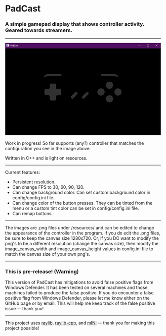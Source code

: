 # PadCast
### A simple gamepad display that shows controller activity. Geared towards streamers.
---
![PadCast v0.03](screenshots/padcast-current.gif)

Work in progress! So far supports (any?) controller that matches the configuration
you see in the image above.

Written in C++ and is light on resources.

---

Current features:
- Persistent resolution.
- Can change FPS to 30, 60, 90, 120.
- Can change background color. Can set custom background color in config/config.ini file.
- Can change color of the button presses. They can be tinted from the menu or a custom tint color
can be set in config/config.ini file.
- Can remap buttons.

---

The images are .png files under /resources/ and can be edited to change the appearance of
the controller in the program. If you do edit the .png files, be sure to keep the canvas size 1280x720.
Or, if you DO want to modify the png's to be a different resolution (change the canvas size), 
then modify the image_canvas_width and image_canvas_height values in config.ini file to match the canvas size of your own png's.

---

### This is pre-release! (Warning)

This version of PadCast has mitigations to avoid false positive flags from Windows Defender. 
It has been tested on several machines and those machines failed to produce the false positive. 
If you do encounter a false positive flag from Windows Defender, please let me know either on the GitHub page or by email. 
This will help me keep track of the false positive issue -- thank you!

---

This project uses [raylib](https://github.com/raysan5/raylib), [raylib-cpp](https://github.com/RobLoach/raylib-cpp), 
and [mINI](https://github.com/metayeti/mINI) -- thank you for making this project possible!